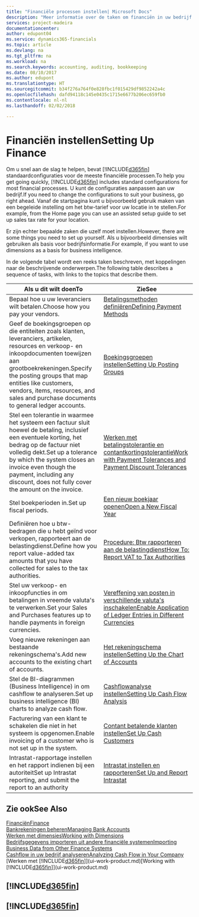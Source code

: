 ```yaml
---
title: "Financiële processen instellen| Microsoft Docs"
description: "Meer informatie over de taken om financiën in uw bedrijf in te stellen voor al uw boekhoudings-, controle- of boekingsbehoeften."
services: project-madeira
documentationcenter: 
author: edupont04
ms.service: dynamics365-financials
ms.topic: article
ms.devlang: na
ms.tgt_pltfrm: na
ms.workload: na
ms.search.keywords: accounting, auditing, bookkeeping
ms.date: 08/10/2017
ms.author: edupont
ms.translationtype: HT
ms.sourcegitcommit: b34f276a764f0e828fbc1f015429df9852242a4c
ms.openlocfilehash: dafd94118c145e0435c1715e6677b206ec659fb0
ms.contentlocale: nl-nl
ms.lasthandoff: 02/02/2018

---
```

# <a name="setting-up-finance"></a><span data-ttu-id="ae1db-103">Financiën instellen</span><span class="sxs-lookup"><span data-stu-id="ae1db-103">Setting Up Finance</span></span>
<span data-ttu-id="ae1db-104">Om u snel aan de slag te helpen, bevat [!INCLUDE[d365fin](includes/d365fin_md.md)] standaardconfiguraties voor de meeste financiële processen.</span><span class="sxs-lookup"><span data-stu-id="ae1db-104">To help you get going quickly, [!INCLUDE[d365fin](includes/d365fin_md.md)] includes standard configurations for most financial processes.</span></span> <span data-ttu-id="ae1db-105">U kunt de configuraties aanpassen aan uw bedrijf.</span><span class="sxs-lookup"><span data-stu-id="ae1db-105">If you need to change the configurations to suit your business, go right ahead.</span></span> <span data-ttu-id="ae1db-106">Vanaf de startpagina kunt u bijvoorbeeld gebruik maken van een begeleide instelling om het btw-tarief voor uw locatie in te stellen.</span><span class="sxs-lookup"><span data-stu-id="ae1db-106">For example, from the Home page you can use an assisted setup guide to set up sales tax rate for your location.</span></span>  

<span data-ttu-id="ae1db-107">Er zijn echter bepaalde zaken die uzelf moet instellen.</span><span class="sxs-lookup"><span data-stu-id="ae1db-107">However, there are some things you need to set up yourself.</span></span> <span data-ttu-id="ae1db-108">Als u bijvoorbeeld dimensies wilt gebruiken als basis voor bedrijfsinformatie.</span><span class="sxs-lookup"><span data-stu-id="ae1db-108">For example, if you want to use dimensions as a basis for business intelligence.</span></span>  

<span data-ttu-id="ae1db-109">In de volgende tabel wordt een reeks taken beschreven, met koppelingen naar de beschrijvende onderwerpen.</span><span class="sxs-lookup"><span data-stu-id="ae1db-109">The following table describes a sequence of tasks, with links to the topics that describe them.</span></span>

| <span data-ttu-id="ae1db-110">Als u dit wilt doen</span><span class="sxs-lookup"><span data-stu-id="ae1db-110">To</span></span> | <span data-ttu-id="ae1db-111">Zie</span><span class="sxs-lookup"><span data-stu-id="ae1db-111">See</span></span> |
| --- | --- |
| <span data-ttu-id="ae1db-112">Bepaal hoe u uw leveranciers wilt betalen.</span><span class="sxs-lookup"><span data-stu-id="ae1db-112">Choose how you pay your vendors.</span></span> |[<span data-ttu-id="ae1db-113">Betalingsmethoden definiëren</span><span class="sxs-lookup"><span data-stu-id="ae1db-113">Defining Payment Methods</span></span>](finance-payment-methods.md) |
| <span data-ttu-id="ae1db-114">Geef de boekingsgroepen op die entiteiten zoals klanten, leveranciers, artikelen, resources en verkoop- en inkoopdocumenten toewijzen aan grootboekrekeningen.</span><span class="sxs-lookup"><span data-stu-id="ae1db-114">Specify the posting groups that map entities like customers, vendors, items, resources, and sales and purchase documents to general ledger accounts.</span></span> |[<span data-ttu-id="ae1db-115">Boekingsgroepen instellen</span><span class="sxs-lookup"><span data-stu-id="ae1db-115">Setting Up Posting Groups</span></span>](finance-posting-groups.md)|
|<span data-ttu-id="ae1db-116">Stel een tolerantie in waarmee het systeem een factuur sluit hoewel de betaling, inclusief een eventuele korting, het bedrag op de factuur niet volledig dekt.</span><span class="sxs-lookup"><span data-stu-id="ae1db-116">Set up a tolerance by which the system closes an invoice even though the payment, including any discount, does not fully cover the amount on the invoice.</span></span>|[<span data-ttu-id="ae1db-117">Werken met betalingstolerantie en contantkortingstolerantie</span><span class="sxs-lookup"><span data-stu-id="ae1db-117">Work with Payment Tolerances and Payment Discount Tolerances</span></span>](finance-payment-tolerance-and-payment-discount-tolerance.md)|
| <span data-ttu-id="ae1db-118">Stel boekperioden in.</span><span class="sxs-lookup"><span data-stu-id="ae1db-118">Set up fiscal periods.</span></span> |[<span data-ttu-id="ae1db-119">Een nieuw boekjaar openen</span><span class="sxs-lookup"><span data-stu-id="ae1db-119">Open a New Fiscal Year</span></span>](finance-how-open-new-fiscal-year.md) |
| <span data-ttu-id="ae1db-120">Definiëren hoe u btw-bedragen die u hebt geïnd voor verkopen, rapporteert aan de belastingdienst.</span><span class="sxs-lookup"><span data-stu-id="ae1db-120">Define how you report value-added tax amounts that you have collected for sales to the tax authorities.</span></span> |[<span data-ttu-id="ae1db-121">Procedure: Btw rapporteren aan de belastingdienst</span><span class="sxs-lookup"><span data-stu-id="ae1db-121">How To: Report VAT to Tax Authorities</span></span>](finance-how-report-vat.md)|
| <span data-ttu-id="ae1db-122">Stel uw verkoop- en inkoopfuncties in om betalingen in vreemde valuta's te verwerken.</span><span class="sxs-lookup"><span data-stu-id="ae1db-122">Set your Sales and Purchases features up to handle payments in foreign currencies.</span></span>|[<span data-ttu-id="ae1db-123">Vereffening van posten in verschillende valuta's inschakelen</span><span class="sxs-lookup"><span data-stu-id="ae1db-123">Enable Application of Ledger Entries in Different Currencies</span></span>](finance-how-enable-application-ledger-entries-different-currencies.md)
| <span data-ttu-id="ae1db-124">Voeg nieuwe rekeningen aan bestaande rekeningschema's.</span><span class="sxs-lookup"><span data-stu-id="ae1db-124">Add new accounts to the existing chart of accounts.</span></span> |[<span data-ttu-id="ae1db-125">Het rekeningschema instellen</span><span class="sxs-lookup"><span data-stu-id="ae1db-125">Setting Up the Chart of Accounts</span></span>](finance-setup-chart-accounts.md) |
| <span data-ttu-id="ae1db-126">Stel de BI-diagrammen (Business Intelligence) in om cashflow te analyseren.</span><span class="sxs-lookup"><span data-stu-id="ae1db-126">Set up business intelligence (BI) charts to analyze cash flow.</span></span> |[<span data-ttu-id="ae1db-127">Cashflowanalyse instellen</span><span class="sxs-lookup"><span data-stu-id="ae1db-127">Setting Up Cash Flow Analysis</span></span>](finance-setup-cash-flow-analyses.md) |
|<span data-ttu-id="ae1db-128">Facturering van een klant te schakelen die niet in het systeem is opgenomen.</span><span class="sxs-lookup"><span data-stu-id="ae1db-128">Enable invoicing of a customer who is not set up in the system.</span></span>|[<span data-ttu-id="ae1db-129">Contant betalende klanten instellen</span><span class="sxs-lookup"><span data-stu-id="ae1db-129">Set Up Cash Customers</span></span>](finance-how-to-set-up-cash-customers.md)|
| <span data-ttu-id="ae1db-130">Intrastat-rapportage instellen en het rapport indienen bij een autoriteit</span><span class="sxs-lookup"><span data-stu-id="ae1db-130">Set up Intrastat reporting, and submit the report to an authority</span></span> | [<span data-ttu-id="ae1db-131">Intrastat instellen en rapporteren</span><span class="sxs-lookup"><span data-stu-id="ae1db-131">Set Up and Report Intrastat</span></span>](finance-how-setup-report-intrastat.md)|

## <a name="see-also"></a><span data-ttu-id="ae1db-132">Zie ook</span><span class="sxs-lookup"><span data-stu-id="ae1db-132">See Also</span></span>
[<span data-ttu-id="ae1db-133">Financiën</span><span class="sxs-lookup"><span data-stu-id="ae1db-133">Finance</span></span>](finance.md)  
[<span data-ttu-id="ae1db-134">Bankrekeningen beheren</span><span class="sxs-lookup"><span data-stu-id="ae1db-134">Managing Bank Accounts</span></span>](bank-manage-bank-accounts.md)  
[<span data-ttu-id="ae1db-135">Werken met dimensies</span><span class="sxs-lookup"><span data-stu-id="ae1db-135">Working with Dimensions</span></span>](finance-dimensions.md)  
[<span data-ttu-id="ae1db-136">Bedrijfsgegevens importeren uit andere financiële systemen</span><span class="sxs-lookup"><span data-stu-id="ae1db-136">Importing Business Data from Other Finance Systems</span></span>](upload-data.md)  
[<span data-ttu-id="ae1db-137">Cashflow in uw bedrijf analyseren</span><span class="sxs-lookup"><span data-stu-id="ae1db-137">Analyzing Cash Flow in Your Company</span></span>](finance-analyze-cash-flow.md)  
<span data-ttu-id="ae1db-138">[Werken met [!INCLUDE[d365fin](includes/d365fin_md.md)]](ui-work-product.md)</span><span class="sxs-lookup"><span data-stu-id="ae1db-138">[Working with [!INCLUDE[d365fin](includes/d365fin_md.md)]](ui-work-product.md)</span></span>  

## [!INCLUDE[d365fin](includes/free_trial_md.md)]  
## [!INCLUDE[d365fin](includes/training_link_md.md)]

